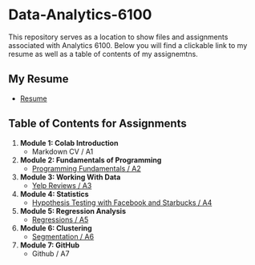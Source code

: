# Data-Analytics-6100

This repository serves as a location to show files and assignments associated with Analytics 6100. Below you will find a clickable link to my resume as well as a table of contents of my assignemtns. 

## My Resume
* [Resume](https://colab.research.google.com/drive/1YvsP4628F0XuGH-5S8vLNsdeI8K6MrZf?usp=sharing)

## Table of Contents for Assignments
1.  **Module 1: Colab Introduction**
     * Markdown CV / A1
2.  **Module 2: Fundamentals of Programming**
     * [Programming Fundamentals / A2](https://colab.research.google.com/drive/1qMdk8sS384g4ETnI43D0zoaxWNBo5lkv?usp=sharing) 
3.  **Module 3: Working With Data**
     * [Yelp Reviews / A3](https://colab.research.google.com/drive/1TTxfUK77fH2VvhucS7s7y0YSyzCEFyDw?usp=sharing)
4.  **Module 4: Statistics**
     * [Hypothesis Testing with Facebook and Starbucks / A4](https://colab.research.google.com/drive/1TdGUFE_Q8DTc7fbEEK5TJ5mLNWaWqlYI?usp=sharing)
5.  **Module 5: Regression Analysis**
     * [Regressions / A5](https://colab.research.google.com/drive/1Gbm853QrVEeARJR2XaTpESR8fJuY_2uU?usp=sharing)
6.  **Module 6: Clustering** 
     * [Segmentation / A6](https://colab.research.google.com/drive/1IVTt8AeSI4xtDnHLjeWbJic9HfyI0n0y?usp=sharing)
7.  **Module 7: GitHub**
     * Github / A7
